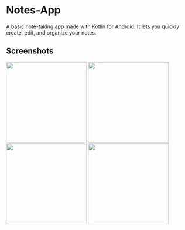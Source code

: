 # Notes-App

A basic note-taking app made with Kotlin for Android. It lets you quickly create, edit, and organize your notes.

## Screenshots
<img width="220px" src="https://github.com/user-attachments/assets/31cc1126-f3a3-44de-9bac-0a062e37f18a" />
<img width="220px" src="https://github.com/user-attachments/assets/af0d4c6f-7b7f-4b51-bbfc-ab8cd50b2086" />
<img width="220px" src="https://github.com/user-attachments/assets/abbc08fa-e078-4903-8ba9-d32870935867" />
<img width="220px" src="https://github.com/user-attachments/assets/7256bbac-92f6-4c20-b6ca-f671a5e1bb4c" />
